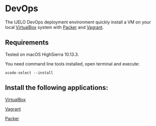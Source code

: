 # DevOps
The IJELO DevOps deployment environment quickly install a VM on your local [VirtualBox](https://www.virtualbox.org) system with [Packer](https://www.packer.io/) and [Vagrant](https://www.vagrantup.com/).

## Requirements

Tested on macOS HighSierra 10.13.3.

You need command line tools installed, open terminal and execute:

`xcode-select --install`

## Install the following applications:

[VirtualBox](https://www.virtualbox.org/wiki/Downloads)

[Vagrant](https://releases.hashicorp.com/vagrant/2.0.3/vagrant_2.0.3_x86_64.dmg) 

[Packer](https://releases.hashicorp.com/packer/1.2.1/packer_1.2.1_darwin_amd64.zip)


